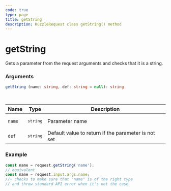 ```yaml
---
code: true
type: page
title: getString
description: KuzzleRequest class getString() method
---
```


# getString

<SinceBadge version="auto-version" />

Gets a parameter from the request arguments and checks that it is a string.

### Arguments

```ts
getString (name: string, def: string = null): string
```

</br>

| Name   | Type              | Description    |
|--------|-------------------|----------------|
| `name` | <pre>string</pre> | Parameter name |
| `def` | <pre>string</pre> | Default value to return if the parameter is not set |


### Example

```ts
const name = request.getString('name');
// equivalent
const name = request.input.args.name;
//+ checks to make sure that "name" is of the right type
// and throw standard API error when it's not the case
```
